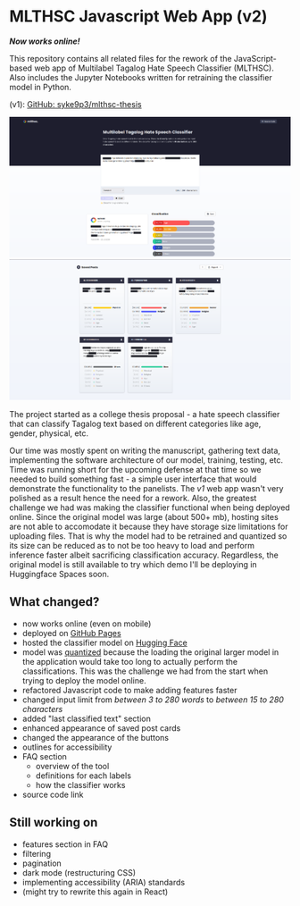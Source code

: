# MLTHSC Javascript Web App (v2)

***Now works online!***

This repository contains all related files for the rework of the JavaScript-based web app of Multilabel Tagalog Hate Speech Classifier (MLTHSC). Also includes the Jupyter Notebooks written for retraining the classifier model in Python. 

(v1): [GitHub: syke9p3/mlthsc-thesis](https://github.com/syke9p3/mlthsc-thesis)

<p align="center">
  <img src="./assets/mlthsc-screenshot-1.png"/>
  <img src="./assets/mlthsc-screenshot-2.png"/>
</p>

The project started as a college thesis proposal - a hate speech classifier that can classify Tagalog text based on different categories like age, gender, physical, etc. 

Our time was mostly spent on writing the manuscript, gathering text data, implementing the software architecture of our model, training, testing, etc. 
Time was running short for the upcoming defense at that time so we needed to build something fast - a simple user interface that would demonstrate the functionality to the panelists. The *v1* web app wasn't very polished as a result hence the need for a rework. Also, the greatest challenge we had was making the classifier functional when being deployed online. Since the original model was large (about 500+ mb), hosting sites are not able to accomodate it because they have storage size limitations for uploading files. That is why the model had to be retrained and quantized so its size can be reduced as to not be too heavy to load and perform inference faster albeit sacrificing classification accuracy. Regardless, the original model is still available to try which demo I'll be deploying in Huggingface Spaces soon. 

## What changed? 

- now works online (even on mobile)
- deployed on [GitHub Pages](https://syke9p3.github.io/retrain-mlthsc/)
- hosted the classifier model on [Hugging Face](https://huggingface.co/syke9p3/bert-multilabel-tagalog-hate-speech-classifier)
- model was [quantized](https://huggingface.co/docs/optimum/en/concept_guides/quantization) because the loading the original larger model in the application would take too long to actually perform the classifications. This was the challenge we had from the start when trying to deploy the model online.  
- refactored Javascript code to make adding features faster
- changed input limit from *between 3 to 280 words* to *between 15 to 280 characters*
- added "last classified text" section
- enhanced appearance of saved post cards
- changed the appearance of the buttons
- outlines for accessibility
- FAQ section
    - overview of the tool
    - definitions for each labels
    - how the classifier works
- source code link

## Still working on

- features section in FAQ
- filtering
- pagination
- dark mode (restructuring CSS)
- implementing accessibility (ARIA) standards
- (might try to rewrite this again in React)

<!-- 

## Some notes (things I learned)

- I just recently learned about the concept of *dependency injection* (DI) while working on this project after I had already implemented global state in the app. I am using a global state because the previous iteration of this project didn't so while the codebase was growing it was hard to track changes between the states of the UI and side-effects. However, as I was reworking the project I am directly using the global state inside the functions, which I recently learned was bad practice. It makes unit testing difficult since the function can't know in advance the values held by the global state. I read a response Stackoverflow that says instead of the functions looking for dependencies, inject them instead into the function (pass the state as an argument). This way, it's easier to test because mock data can be inserted as opposed to being hidden away in a global state.




# Features

Automated Detection

Multilabel Classification

Tagalog Language-Specific

Report Generation

 -->
